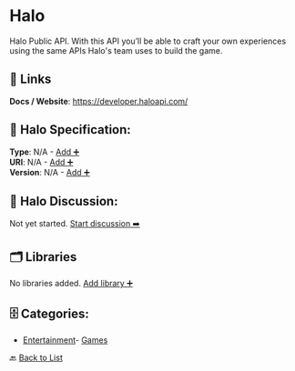 # Halo

Halo Public API. With this API you’ll be able to craft your own experiences using the same APIs Halo's team uses to build the game.

##  🔗 Links
**Docs / Website**: https://developer.haloapi.com/

## 🧬 Halo Specification:
**Type**: N/A - [Add ➕](https://github.com/apis-list/apis-list/edit/main/apis/halo/halo.yaml)  
**URI**: N/A - [Add ➕](https://github.com/apis-list/apis-list/edit/main/apis/halo/halo.yaml)  
**Version**: N/A - [Add ➕](https://github.com/apis-list/apis-list/edit/main/apis/halo/halo.yaml)

## 💬 Halo Discussion:
Not yet started. [Start discussion ➡️](https://github.com/apis-list/apis-list/discussions/new)

## 🗂️ Libraries

No libraries added. [Add library ➕](https://github.com/apis-list/apis-list/edit/main/apis/halo/halo.yaml)    


## 🗄️ Categories:
- [Entertainment](https://github.com/apis-list/apis-list#entertainment-)- [Games](https://github.com/apis-list/apis-list#games-)

🔙  [Back to List](https://github.com/apis-list/apis-list)
